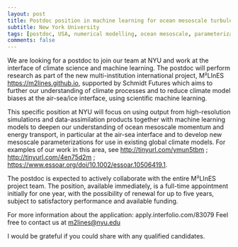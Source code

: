 ```yaml
---
layout: post
title: Postdoc position in machine learning for ocean mesoscale turbulence (New York City)
subtitle: New York University
tags: [postdoc, USA, numerical modelling, ocean mesoscale, parameterization, machine learning]
comments: false
---
```


We are looking for a postdoc to join our team at NYU and work at the interface of climate science and machine learning. 
The postdoc will perform research as part of the new multi-institution international project, M²LInES https://m2lines.github.io, supported by Schmidt Futures which aims to further our understanding of climate processes and to reduce climate model biases at the air-sea/ice interface, using scientific machine learning.  

This specific position at NYU will focus on using output from high-resolution simulations and data-assimilation products together with machine learning models to deepen our understanding of ocean mesoscale momentum and energy transport, in particular at the air-sea interface and to develop new mesoscale parameterizations for use in existing global climate models. For examples of our work in this area, see http://tinyurl.com/ymun5tbm ;  http://tinyurl.com/4en75d2m ; https://www.essoar.org/doi/10.1002/essoar.10506419.1. 

The postdoc is expected to actively collaborate with the entire  M²LInES project team. The position, available immediately, is a full-time appointment initially for one year, with the possibility of renewal for up to five years, subject to satisfactory performance and available funding.

For more information about the application: apply.interfolio.com/83079 
Feel free to contact us at m2lines@nyu.edu 

I would be grateful if you could share with any qualified candidates. 
